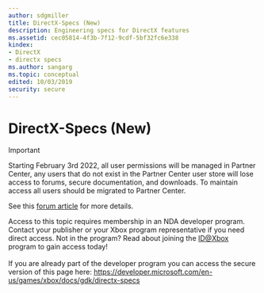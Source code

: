 ```yaml
---
author: sdgmiller
title: DirectX-Specs (New)
description: Engineering specs for DirectX features
ms.assetid: cec05814-4f3b-7f12-9cdf-5bf32fc6e338
kindex:
- DirectX
- directx specs
ms.author: sangarg
ms.topic: conceptual
edited: 10/03/2019
security: secure
---
```


# DirectX-Specs (New)
> [!IMPORTANT]
> Starting February 3rd 2022, all user permissions will be managed in Partner Center, any users that do not exist in the Partner Center user store will lose access to forums, secure documentation, and downloads. To maintain access all users should be migrated to Partner Center. <p></p>See this <a href="https://forums.xboxlive.com/articles/132187/breaking-change-user-access-for-forums-secure-docu.html">forum article</a> for more details.  

 Access to this topic requires membership in an NDA developer program. Contact your publisher or your Xbox program representative if you need direct access. Not in the program? Read about joining the <a href="https://www.xbox.com/Developers/id">ID@Xbox</a> program to gain access today!  <br/><br/>If you are already part of the developer program you can access the secure version of this page here: <a target="_blank" href="https://developer.microsoft.com/en-us/games/xbox/docs/gdk/directx-specs">https://developer.microsoft.com/en-us/games/xbox/docs/gdk/directx-specs</a>